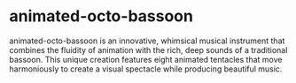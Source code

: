 # animated-octo-bassoon
animated-octo-bassoon is an innovative, whimsical musical instrument that combines the fluidity of animation with the rich, deep sounds of a traditional bassoon. This unique creation features eight animated tentacles that move harmoniously to create a visual spectacle while producing beautiful music.
